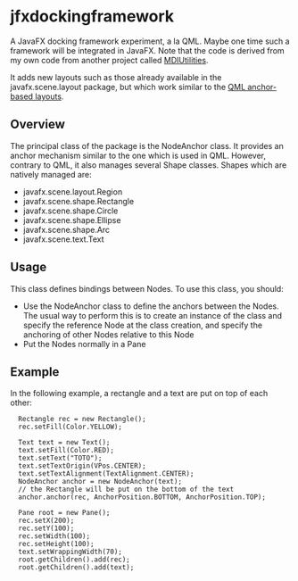 # jfxdockingframework
A JavaFX docking framework experiment, a la QML. Maybe one time such a framework will be integrated in JavaFX. Note that the code is
derived from my own code from another project called [MDIUtilities](https://sourceforge.net/projects/mdiutilities/).

It adds new layouts such as those already available in the javafx.scene.layout package, but which work similar to 
the [QML anchor-based layouts](http://doc.qt.io/archives/qt-4.8/qml-anchor-layout.html).

## Overview
The principal class of the package is the NodeAnchor class. It provides an anchor mechanism similar to the one which is used in QML. 
However, contrary to QML, it also manages several Shape classes. Shapes which are natively managed are:

+ javafx.scene.layout.Region
+ javafx.scene.shape.Rectangle
+ javafx.scene.shape.Circle
+ javafx.scene.shape.Ellipse
+ javafx.scene.shape.Arc
+ javafx.scene.text.Text

## Usage
This class defines bindings between Nodes. To use this class, you should:

+ Use the NodeAnchor class to define the anchors between the Nodes. The usual way to perform this is to create an instance of the class and specify 
the reference Node at the class creation, and specify the anchoring of other Nodes relative to this Node
+ Put the Nodes normally in a Pane

## Example
In the following example, a rectangle and a text are put on top of each other:

      Rectangle rec = new Rectangle();  
      rec.setFill(Color.YELLOW);  
  
      Text text = new Text();  
      text.setFill(Color.RED);  
      text.setText("TOTO");  
      text.setTextOrigin(VPos.CENTER);  
      text.setTextAlignment(TextAlignment.CENTER);    
      NodeAnchor anchor = new NodeAnchor(text);  
      // the Rectangle will be put on the bottom of the text  
      anchor.anchor(rec, AnchorPosition.BOTTOM, AnchorPosition.TOP);  
  
      Pane root = new Pane();  
      rec.setX(200);  
      rec.setY(100);  
      rec.setWidth(100);  
      rec.setHeight(100);  
      text.setWrappingWidth(70);  
      root.getChildren().add(rec);  
      root.getChildren().add(text);  
